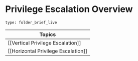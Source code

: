 # Privilege Escalation Overview
 
```ccard
type: folder_brief_live
```


| Topics                              |
| ----------------------------------- |
| [[Vertical Privilege Escalation]]   |
| [[Horizontal Privilege Escalation]] |
